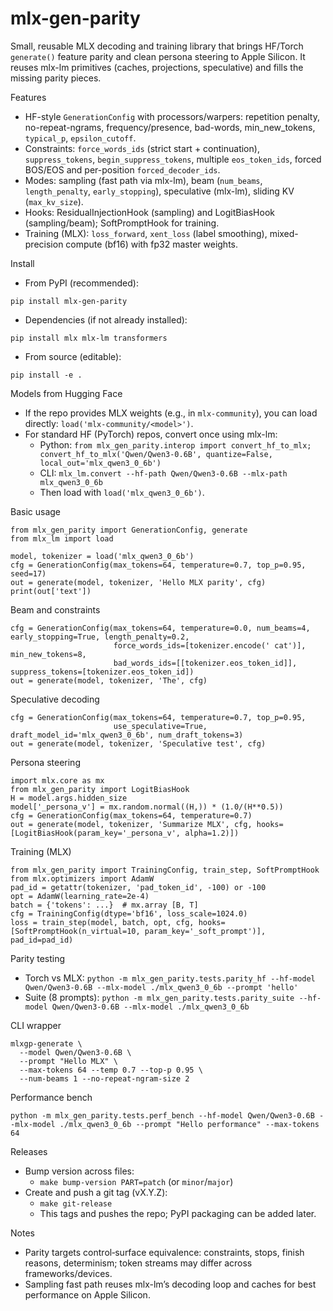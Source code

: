 # mlx-gen-parity

Small, reusable MLX decoding and training library that brings HF/Torch `generate()` feature parity and clean persona steering to Apple Silicon. It reuses mlx-lm primitives (caches, projections, speculative) and fills the missing parity pieces.

Features
- HF-style `GenerationConfig` with processors/warpers: repetition penalty, no-repeat-ngrams, frequency/presence, bad-words, min_new_tokens, `typical_p`, `epsilon_cutoff`.
- Constraints: `force_words_ids` (strict start + continuation), `suppress_tokens`, `begin_suppress_tokens`, multiple `eos_token_ids`, forced BOS/EOS and per-position `forced_decoder_ids`.
- Modes: sampling (fast path via mlx-lm), beam (`num_beams`, `length_penalty`, `early_stopping`), speculative (mlx-lm), sliding KV (`max_kv_size`).
- Hooks: ResidualInjectionHook (sampling) and LogitBiasHook (sampling/beam); SoftPromptHook for training.
- Training (MLX): `loss_forward`, `xent_loss` (label smoothing), mixed-precision compute (bf16) with fp32 master weights.

Install
- From PyPI (recommended):
```
pip install mlx-gen-parity
```
- Dependencies (if not already installed):
```
pip install mlx mlx-lm transformers
```
- From source (editable):
```
pip install -e .
```

Models from Hugging Face
- If the repo provides MLX weights (e.g., in `mlx-community`), you can load directly: `load('mlx-community/<model>')`.
- For standard HF (PyTorch) repos, convert once using mlx-lm:
  - Python: `from mlx_gen_parity.interop import convert_hf_to_mlx; convert_hf_to_mlx('Qwen/Qwen3-0.6B', quantize=False, local_out='mlx_qwen3_0_6b')`
  - CLI: `mlx_lm.convert --hf-path Qwen/Qwen3-0.6B --mlx-path mlx_qwen3_0_6b`
  - Then load with `load('mlx_qwen3_0_6b')`.

Basic usage
```
from mlx_gen_parity import GenerationConfig, generate
from mlx_lm import load

model, tokenizer = load('mlx_qwen3_0_6b')
cfg = GenerationConfig(max_tokens=64, temperature=0.7, top_p=0.95, seed=17)
out = generate(model, tokenizer, 'Hello MLX parity', cfg)
print(out['text'])
```

Beam and constraints
```
cfg = GenerationConfig(max_tokens=64, temperature=0.0, num_beams=4, early_stopping=True, length_penalty=0.2,
                       force_words_ids=[tokenizer.encode(' cat')], min_new_tokens=8,
                       bad_words_ids=[[tokenizer.eos_token_id]], suppress_tokens=[tokenizer.eos_token_id])
out = generate(model, tokenizer, 'The', cfg)
```

Speculative decoding
```
cfg = GenerationConfig(max_tokens=64, temperature=0.7, top_p=0.95,
                       use_speculative=True, draft_model_id='mlx_qwen3_0_6b', num_draft_tokens=3)
out = generate(model, tokenizer, 'Speculative test', cfg)
```

Persona steering
```
import mlx.core as mx
from mlx_gen_parity import LogitBiasHook
H = model.args.hidden_size
model['_persona_v'] = mx.random.normal((H,)) * (1.0/(H**0.5))
cfg = GenerationConfig(max_tokens=64, temperature=0.7)
out = generate(model, tokenizer, 'Summarize MLX', cfg, hooks=[LogitBiasHook(param_key='_persona_v', alpha=1.2)])
```

Training (MLX)
```
from mlx_gen_parity import TrainingConfig, train_step, SoftPromptHook
from mlx.optimizers import AdamW
pad_id = getattr(tokenizer, 'pad_token_id', -100) or -100
opt = AdamW(learning_rate=2e-4)
batch = {'tokens': ...}  # mx.array [B, T]
cfg = TrainingConfig(dtype='bf16', loss_scale=1024.0)
loss = train_step(model, batch, opt, cfg, hooks=[SoftPromptHook(n_virtual=10, param_key='_soft_prompt')], pad_id=pad_id)
```

Parity testing
- Torch vs MLX: `python -m mlx_gen_parity.tests.parity_hf --hf-model Qwen/Qwen3-0.6B --mlx-model ./mlx_qwen3_0_6b --prompt 'hello'`
- Suite (8 prompts): `python -m mlx_gen_parity.tests.parity_suite --hf-model Qwen/Qwen3-0.6B --mlx-model ./mlx_qwen3_0_6b`

CLI wrapper
```
mlxgp-generate \
  --model Qwen/Qwen3-0.6B \
  --prompt "Hello MLX" \
  --max-tokens 64 --temp 0.7 --top-p 0.95 \
  --num-beams 1 --no-repeat-ngram-size 2
```

Performance bench
```
python -m mlx_gen_parity.tests.perf_bench --hf-model Qwen/Qwen3-0.6B --mlx-model ./mlx_qwen3_0_6b --prompt "Hello performance" --max-tokens 64
```

Releases
- Bump version across files:
  - `make bump-version PART=patch` (or `minor`/`major`)
- Create and push a git tag (vX.Y.Z):
  - `make git-release`
  - This tags and pushes the repo; PyPI packaging can be added later.

Notes
- Parity targets control‑surface equivalence: constraints, stops, finish reasons, determinism; token streams may differ across frameworks/devices.
- Sampling fast path reuses mlx-lm’s decoding loop and caches for best performance on Apple Silicon.
